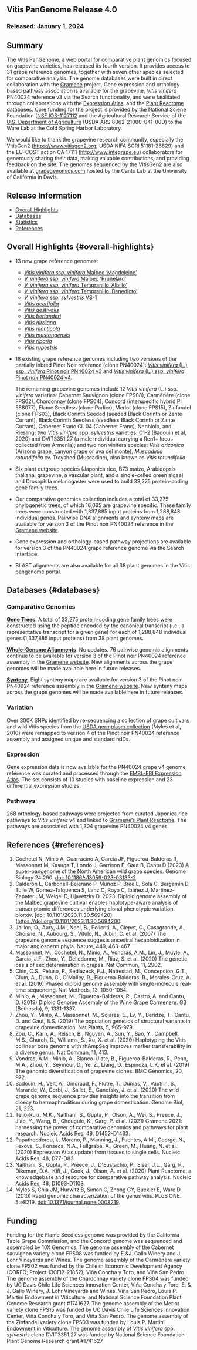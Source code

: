 ## Vitis PanGenome Release 4.0
### Released: January 1, 2024
## Summary
The Vitis PanGenome, a web portal for comparative plant genomics focused on grapevine varieties, has released its fourth version. It provides access to 31 grape reference genomes, together with seven other species selected for comparative analysis. The genome databases were built in direct collaboration with the [Gramene](http://gramene.org) project. Gene expression and orthology-based pathway association is available for the grapevine, _Vitis vinifera_ PN40024 reference v3 via the Search functionality, and were facilitated through collaborations with the [Expression Atlas](https://www.ebi.ac.uk/gxa/plant/experiments), and the
[Plant Reactome](https://plantreactome.gramene.org/) databases. Core funding for the project is provided by the National Sciene Foundation ([NSF IOS-1127112](https://www.nsf.gov/awardsearch/showAward?AWD_ID=1127112) and the Agricultural Research Service of the [U.S. Department of Agriculture](http://www.usda.gov/) (USDA ARS 8062-21000-041-00D) to the Ware Lab at the Cold Spring Harbor Laboratory. 

We would like to thank the grapevine research community, especially the VitisGen2 (https://www.vitisgen2.org; USDA NIFA SCRI 51181-26829) and the EU-COST action CA 17111 (http://www.integrape.eu) collaborators for generously sharing their data, making valuable contributions, and providing feedback on the site. The genomes sequenced by the VitisGen2 are also available at [grapegenomics.com](http://www.grapegenomics.com) hosted by the Cantu Lab at the University of California in Davis.

## Release Information
- [Overall Highlights](#overall-highlights)
- [Databases](#databases)
- [Statistics](#statistics)
- [References](#references)

## Overall Highlights {#overall-highlights}
- 13 new grape reference genomes:
  - [_Vitis vinifera ssp. vinifera_ Malbec ‘Magdeleine’](https://vitis-ensembl.gramene.org/Vitis_malbecmagdeleine/Info/Index)
  - [_V. vinifera ssp. vinifera_ Malbec ‘Prunelard’](https://vitis-ensembl.gramene.org/Vitis_malbecprunelard/Info/Index)
  - [_V. vinifera ssp. vinifera_ Tempranillo ‘Albillo’](https://vitis-ensembl.gramene.org/Vitis_tempranilloalbillo/Info/Index)
  - [_V. vinifera ssp. vinifera_ Tempranillo ‘Benedicto’](https://vitis-ensembl.gramene.org/Vitis_tempranillobenedicto/Info/Index)
  - [_V. vinifera ssp. sylvestris_ VS-1](https://vitis-ensembl.gramene.org/Vitis_vinifera/Info/Index)
  - [_Vitis acerifolia_](https://vitis-ensembl.gramene.org/Vitis_acerifolia/Info/Index)
  - [_Vitis aestivalis_](https://vitis-ensembl.gramene.org/Vitis_aestivalis/Info/Index)
  - [_Vitis berlanderi_](https://vitis-ensembl.gramene.org/Vitis_berlanderi/Info/Index)
  - [_Vitis girdiana_](https://vitis-ensembl.gramene.org/Vitis_girdiana/Info/Index)
  - [_Vitis monticola_](https://vitis-ensembl.gramene.org/Vitis_monticola/Info/Index)
  - [_Vitis mustangensis_](https://vitis-ensembl.gramene.org/Vitis_mustangensis/Info/Index)
  - [_Vitis riparia_](https://vitis-ensembl.gramene.org/Vitis_riparia/Info/Index)
  - [_Vitis rupestris_](https://vitis-ensembl.gramene.org/Vitis_rupestris/Info/Index)

- 18 existing grape reference genomes including two versions of the partially inbred Pinot Noir reference (clone PN40024):
  [*Vitis vinifera* (L.) ssp. *vinifera* Pinot noir PN40024 v3](https://vitis-ensembl.gramene.org/Vitis_vinifera/Info/Index)
  and [*Vitis vinifera* (L.) ssp. *vinifera* Pinot noir PN40024 v4](https://vitis-ensembl.gramene.org/Vitis_viniferapn40024).

  The remaining grapevine genomes include 12 *Vitis vinifera* (L.) ssp. *vinifera* varieties:
  Cabernet Sauvignon (clone FPS08),
  Carménère (clone FPS02),
  Chardonnay (clone FPS04),
  Concord (interspecific hybrid PI 588077),
  Flame Seedless (clone Parlier),
  Merlot (clone FPS15),
  Zinfandel (clone FPS03),
  Black Corinth Seeded (seeded Black Corinth or Zante Currant),
  Black Corinth Seedless (seedless Black Corinth or Zante Currant),
  Cabernet Franc Cl. 04 (Cabernet Franc),
  Nebbiolo, and
  Riesling;
  two *Vitis vinifera* spp. *sylvestris* varieties:
  C1-2 (Badouin et al, 2020) and
  DVIT3351.27 (a male individual carrying a Ren1+ locus collected from Armenia);
  and two non vinifera species:
  _Vitis arizonica_ (Arizona grape, canyon grape or uva del monte),
  _Muscadinia rotundifolia_ cv. Trayshed (Muscadine), also known as _Vitis rotundifolia_.

- Six plant outgroup species (Japonica rice, B73 maize, Arabidopsis thaliana, grapevine, a vascular plant, and a single-celled green algae) and Drosophila melanogaster were used to build 33,275 protein-coding gene family trees.

- Our comparative genomics collection includes a total of 33,275 phylogenetic trees, of which 16,065 are grapevine specific. These family trees were constructed with 1,337,885 input proteins from 1,288,848 individual genes. Pairwise DNA alignments and synteny maps are available for version 3 of the Pinot noir PN40024 reference in the [Gramene website](https://ensembl.gramene.org/Vitis_vinifera/Info/Index).

- Gene expression and orthology-based pathway projections are available for version 3 of the PN40024 grape reference genome via the Search interface.

- BLAST alignments are also available for all 38 plant genomes in the Vitis pangenome portal.
  

## Databases {#databases}
### Comparative Genomics

[**Gene Trees**](https://vitis-ensembl.gramene.org/prot_tree_stats.html). A total of 33,275 protein-coding gene family trees were constructed using the peptide encoded by the canonical transcript (i.e., a representative transcript for a given gene) for each of 1,288,848 individual genes (1,337,885 input proteins) from 38 plant genomes.

[**Whole-Genome Alignments**](https://ensembl.gramene.org/info/genome/compara/compara_analyses.html). No updates. 76 pairwise genomic alignments continue to be available for version 3 of the Pinot noir PN40024 reference assembly in the [Gramene website](https://ensembl.gramene.org/Vitis_vinifera/Info/Index). New alignments across the grape genomes will be made available here in future releases.

[**Synteny**](https://ensembl.gramene.org/info/genome/compara/compara_analyses.html). Eight synteny maps are available for version 3 of the Pinot noir PN40024 reference assembly in the [Gramene website](https://ensembl.gramene.org/Vitis_vinifera/Info/Index). New synteny maps across the grape genomes will be made available here in future releases.


### Variation

Over 300K SNPs identified by re-sequencing a collection of grape cultivars and wild Vitis species from the [USDA germplasm collection](http://www.ars.usda.gov/Main/docs.htm?docid=12254) (Myles et al, 2010) were remapped to version 4 of the Pinot noir PN40024 reference assembly and assigned unique and standard rsIDs.

### Expression

Gene expression data is now available for the PN40024 grape v4 genome reference was curated and processed through the [EMBL-EBI Expression Atlas](https://www.ebi.ac.uk/gxa/plant/experiments). The set consists of 10 studies with baseline expression and 23 differential expression studies.

### Pathways

268 orthology-based pathways were projected from curated Japonica rice pathways to _Vitis vinifera_ v4 and linked to [Gramene’s Plant Reactome](https://plantreactome.gramene.org/PathwayBrowser/#/SPECIES=9030216). The pathways are associated with 1,304 grapevine PN40024 v4 genes. 

## References {#references}

1. Cochetel N, Minio A, Guarracino A, Garcia JF, Figueroa-Balderas R, Massonnet M, Kasuga T, Londo J, Garrison E, Gaut B, Cantu D (2023) A super-pangenome of the North American wild grape species. Genome Biology 24:290. [doi: 10.1186/s13059-023-03133-2](https://doi.org/10.1186/s13059-023-03133-2).
2. Calderón L, Carbonell-Bejerano P, Muñoz P, Bree L, Sola C, Bergamin D, Tulle W, Gomez-Talquenca S, Lanz C, Royo C, Ibáñez J, Martinez-Zapater JM, Weigel D, Lijavetzky D. 2023. Diploid genome assembly of the Malbec grapevine cultivar enables haplotype-aware analysis of transcriptomic differences underlying clonal phenotypic variation. biorxiv. [doi: 10.1101/2023.11.30.569420](https://doi.org/10.1101/2023.11.30.5694200.
3.	Jaillon, O., Aury, J.M., Noel, B., Policriti, A., Clepet, C., Casagrande, A., Choisne, N., Aubourg, S., Vitulo, N., Jubin, C. et al. (2007) The grapevine genome sequence suggests ancestral hexaploidization in major angiosperm phyla. Nature, 449, 463-467.
4.	Massonnet, M., Cochetel, N., Minio, A., Vondras, A.M., Lin, J., Muyle, A., Garcia, J.F., Zhou, Y., Delledonne, M., Riaz, S. et al. (2020) The genetic basis of sex determination in grapes. Nat Commun, 11, 2902.
5.	Chin, C.S., Peluso, P., Sedlazeck, F.J., Nattestad, M., Concepcion, G.T., Clum, A., Dunn, C., O'Malley, R., Figueroa-Balderas, R., Morales-Cruz, A. et al. (2016) Phased diploid genome assembly with single-molecule real-time sequencing. Nat Methods, 13, 1050-1054.
6.	Minio, A., Massonnet, M., Figueroa-Balderas, R., Castro, A. and Cantu, D. (2019) Diploid Genome Assembly of the Wine Grape Carmenere. G3 (Bethesda), 9, 1331-1337.
7.	Zhou, Y., Minio, A., Massonnet, M., Solares, E., Lv, Y., Beridze, T., Cantu, D. and Gaut, B.S. (2019) The population genetics of structural variants in grapevine domestication. Nat Plants, 5, 965-979.
8.	Zou, C., Karn, A., Reisch, B., Nguyen, A., Sun, Y., Bao, Y., Campbell, M.S., Church, D., Williams, S., Xu, X. et al. (2020) Haplotyping the Vitis collinear core genome with rhAmpSeq improves marker transferability in a diverse genus. Nat Commun, 11, 413.
9.	Vondras, A.M., Minio, A., Blanco-Ulate, B., Figueroa-Balderas, R., Penn, M.A., Zhou, Y., Seymour, D., Ye, Z., Liang, D., Espinoza, L.K. et al. (2019) The genomic diversification of grapevine clones. BMC Genomics, 20, 972.
10.	Badouin, H., Velt, A., Gindraud, F., Flutre, T., Dumas, V., Vautrin, S., Marande, W., Corbi, J., Sallet, E., Ganofsky, J. et al. (2020) The wild grape genome sequence provides insights into the transition from dioecy to hermaphroditism during grape domestication. Genome Biol, 21, 223.
11.	Tello-Ruiz, M.K., Naithani, S., Gupta, P., Olson, A., Wei, S., Preece, J., Jiao, Y., Wang, B., Chougule, K., Garg, P. et al. (2021) Gramene 2021: harnessing the power of comparative genomics and pathways for plant research. Nucleic Acids Res, 49, D1452-D1463.
12.	Papatheodorou, I., Moreno, P., Manning, J., Fuentes, A.M., George, N., Fexova, S., Fonseca, N.A., Fullgrabe, A., Green, M., Huang, N. et al. (2020) Expression Atlas update: from tissues to single cells. Nucleic Acids Res, 48, D77-D83.
13.	Naithani, S., Gupta, P., Preece, J., D'Eustachio, P., Elser, J.L., Garg, P., Dikeman, D.A., Kiff, J., Cook, J., Olson, A. et al. (2020) Plant Reactome: a knowledgebase and resource for comparative pathway analysis. Nucleic Acids Res, 48, D1093-D1103.
14.	Myles S, Chia JM, Hurwitz B, Simon C, Zhong GY, Buckler E, Ware D (2010) Rapid genomic characterization of the genus vitis. PLoS ONE. 5:e8219. [doi: 10.1371/journal.pone.0008219](https://doi.org/10.1371/journal.pone.0008219).


## Funding

Funding for the Flame Seedless genome was provided by the California Table Grape Commission, and the Concord genome was sequenced and assembled by 10X Genomics. The genome assembly of the Cabernet sauvignon variety clone FPS08 was funded by E.&J. Gallo Winery and J. Lohr Vineyards and Wines. The genome assembly of the Carménère variety clone FPS02 was funded by the Chilean Economic Development Agency (CORFO; Project 13CEI2-21852), Viña Concha y Toro, and Viña San Pedro. The genome assembly of the Chardonnay variety clone FPS04 was funded by UC Davis Chile Life Sciences Innovation Center, Viña Concha y Toro, E. & J. Gallo Winery, J. Lohr Vineyards and Wines, Viña San Pedro, Louis P. Martini Endowment in Viticulture, and National Science Foundation Plant Genome Research grant #1741627. The genome assembly of the Merlot variety clone FPS15 was funded by UC Davis Chile Life Sciences Innovation Center, Viña Concha y Toro, and Viña San Pedro. The genome assembly of the Zinfandel variety clone FPS03 was funded by Louis P. Martini Endowment in Viticulture. The genome assembly of *Vitis vinifera* spp. *sylvestris* clone DVIT3351.27 was funded by National Science Foundation Plant Genome Research grant #1741627.


